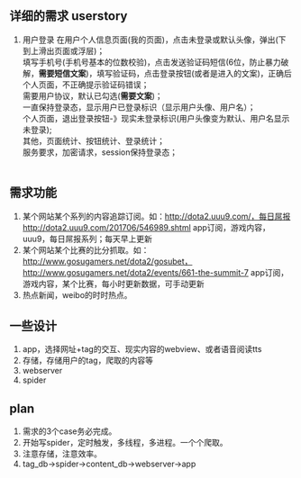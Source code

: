 ## 详细的需求 userstory
1. 用户登录
在用户个人信息页面(我的页面)，点击未登录或默认头像，弹出(下到上滑出页面或浮层)；<br>
填写手机号(手机号基本的位数校验)，点击发送验证码短信(6位，防止暴力破解，**需要短信文案**)，填写验证码，点击登录按钮(或者是进入的文案)，正确后个人页面，不正确提示验证码错误；<br>
需要用户协议，默认已勾选(**需要文案**)；<br>
一直保持登录态，显示用户已登录标识（显示用户头像、用户名）；<br>
个人页面，退出登录按钮-》现实未登录标识(用户头像变为默认、用户名显示未登录);<br>
其他，页面统计、按钮统计、登录统计；<br>
服务要求，加密请求，session保持登录态；<br><br>



## 需求功能
1. 某个网站某个系列的内容追踪订阅。如：http://dota2.uuu9.com/，每日屌报http://dota2.uuu9.com/201706/546989.shtml
   app订阅，游戏内容，uuu9，每日屌报系列；每天早上更新
2. 某个网站某个比赛的比分抓取。如：http://www.gosugamers.net/dota2/gosubet，http://www.gosugamers.net/dota2/events/661-the-summit-7
   app订阅，游戏内容，某个比赛，每小时更新数据，可手动更新
3. 热点新闻，weibo的时时热点。

## 一些设计
1. app，选择网址+tag的交互、现实内容的webview、或者语音阅读tts
2. 存储，存储用户的tag，爬取的内容等
3. webserver
4. spider

## plan
1. 需求的3个case务必完成。
2. 开始写spider，定时触发，多线程，多进程。一个个爬取。
3. 注意存储，注意效率。
4. tag_db->spider->content_db->webserver->app
